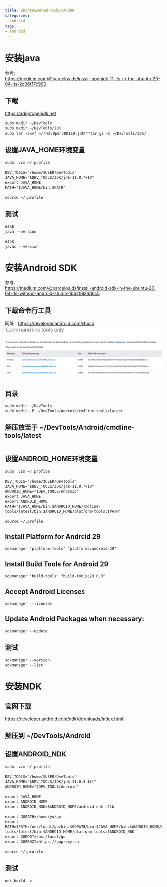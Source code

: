 ```yaml
---
title: ubuntu安装AndroidSDK和NDK
categories: 
- android
tags:
- android
---
```



# 安装java 
参考:  
https://medium.com/@barcelos.ds/install-openjdk-11-lts-in-the-ubuntu-20-04-lts-2c06f17c990

## 下载
https://adoptopenjdk.net
```
sudo mkdir ~/DevTools
sudo mkdir ~/DevTools/JDK
sudo tar -zxvf ~/下载/OpenJDK11U-jdk***tar.gz -C ~/DevTools/JDK/
```

<!--more-->

## 设置JAVA_HOME环境变量
```
sudo  vim ~/.profile

DEV_TOOLS="/home/$USER/DevTools"
JAVA_HOME="$DEV_TOOLS/JDK/jdk-11.0.7+10"
export JAVA_HOME
PATH="$JAVA_HOME/bin:$PATH"

source ~/.profile
```
## 测试
```
#JRE
java --version

#JDK
javac --version
```


# 安装Android SDK
参考:  
https://medium.com/@barcelos.ds/install-android-sdk-in-the-ubuntu-20-04-lts-without-android-studio-1b629924d6c5

## 下载命令行工具
网址：https://developer.android.com/studio
![](ubuntu安装AndroidSDK和NDK/command-tools.png)

## 目录
```
sudo mkdir ~/DevTools
sudo mkdir -P ~/DevTools/Android/cmdline-tools/latest
```

## 解压放至于  ~/DevTools/Android/cmdline-tools/latest
```

```

## 设置ANDROID_HOME环境变量
```
sudo  vim ~/.profile

DEV_TOOLS="/home/$USER/DevTools"
JAVA_HOME="$DEV_TOOLS/JDK/jdk-11.0.7+10"
ANDROID_HOME="$DEV_TOOLS/Android"
export JAVA_HOME
export ANDROID_HOME
PATH="$JAVA_HOME/bin:$ANDROID_HOME/cmdline-tools/latest/bin:$ANDROID_HOME/platform-tools:$PATH"

source ~/.profile

```

## Install Platform for Android 29
```
sdkmanager "platform-tools" "platforms;android-29"
```

## Install Build Tools for Android 29
```
sdkmanager "build-tools" "build-tools;29.0.3"
```

## Accept Android Licenses
```
sdkmanager --licenses
```

## Update Android Packages when necessary:
```
sdkmanager --update
```

## 测试
```
sdkmanager --version
sdkmanager --list
```

# 安装NDK

## 官网下载
https://developer.android.com/ndk/downloads/index.html

## 解压到 ~/DevTools/Android

## 设置ANDROID_NDK
```
sudo  vim ~/.profile

DEV_TOOLS="/home/$USER/DevTools"
JAVA_HOME="$DEV_TOOLS/JDK/jdk-11.0.9.1+1"
ANDROID_HOME="$DEV_TOOLS/Android"

export JAVA_HOME
export ANDROID_HOME
export ANDROID_NDK=$ANDROID_HOME/android-ndk-r21b

export GOPATH=/home/yu/go
export PATH=$PATH:/usr/local/go/bin:$GOPATH/bin:$JAVA_HOME/bin:$ANDROID_HOME/cmdline-tools/latest/bin:$ANDROID_HOME/platform-tools:$ANDROID_NDK
export GOROOT=/usr/local/go
export GOPROXY=https://goproxy.cn

source ~/.profile
```

## 测试
```
ndk-build -v
```